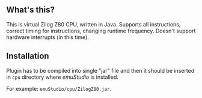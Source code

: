 What's this?
------------

This is virtual Zilog Z80 CPU, written in Java.
Supports all instructions, correct timing for instructions,
changing runtime frequency.
Doesn't support hardware interrupts (in this time). 

Installation
------------

Plugin has to be compiled into single "jar" file and then it should be
inserted in `cpu` directory where *emuStudio* is installed.

For example: `emuStudio/cpu/ZilogZ80.jar`.


